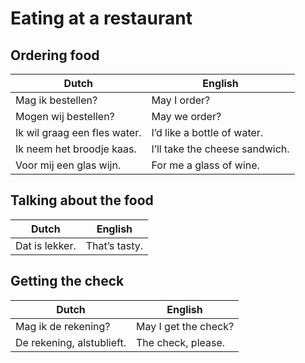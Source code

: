# Eating at a restaurant

## Ordering food

| Dutch | English |
| ----- | ------- |
| Mag ik bestellen? | May I order? |
| Mogen wij bestellen? | May we order? |
| Ik wil graag een fles water. | I’d like a bottle of water. |
| Ik neem het broodje kaas. | I’ll take the cheese sandwich. |
| Voor mij een glas wijn. | For me a glass of wine. |

## Talking about the food

| Dutch | English |
| ----- | ------- |
| Dat is lekker. | That’s tasty. |

## Getting the check

| Dutch | English |
| ----- | ------- |
| Mag ik de rekening? | May I get the check? |
| De rekening, alstublieft. | The check, please. |
